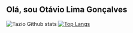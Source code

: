 ## Olá, sou Otávio Lima Gonçalves

![Tazio Github stats](https://github-readme-stats.vercel.app/api?username=tatazzi&show_icons=true&theme=#fff) [![Top Langs](https://github-readme-stats.vercel.app/api/top-langs/?username=tatazzi)](https://github.com/tatazzi/github-readme-stats)


